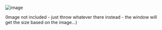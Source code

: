 ![image](https://github.com/user-attachments/assets/060015ce-bb20-4aa2-9e99-e36939d1acff)

(Image not included - just throw whatever there instead - the window will get the size based on the image...)
